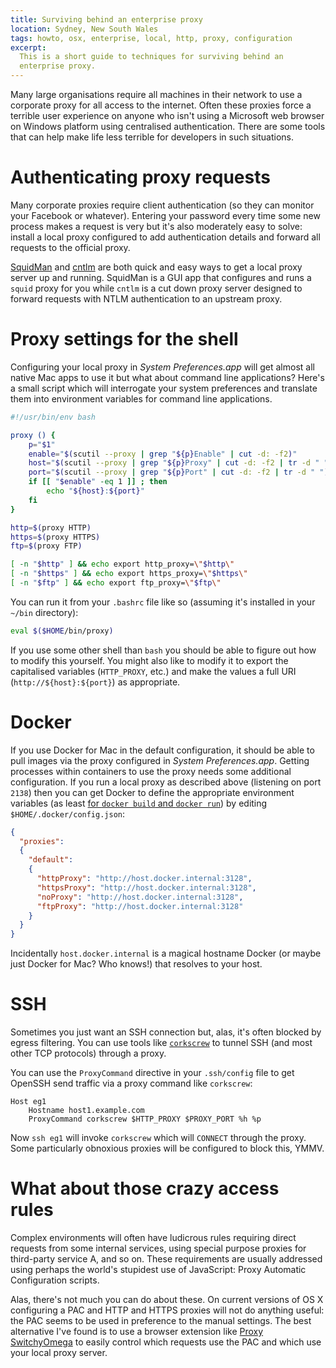 ```yaml
---
title: Surviving behind an enterprise proxy
location: Sydney, New South Wales
tags: howto, osx, enterprise, local, http, proxy, configuration
excerpt:
  This is a short guide to techniques for surviving behind an
  enterprise proxy.
---
```


Many large organisations require all machines in their network to use
a corporate proxy for all access to the internet. Often these proxies
force a terrible user experience on anyone who isn't using a Microsoft
web browser on Windows platform using centralised
authentication. There are some tools that can help make life less
terrible for developers in such situations.

Authenticating proxy requests
=============================

Many corporate proxies require client authentication (so they can
monitor your Facebook or whatever). Entering your password every time
some new process makes a request is very but it's also moderately easy
to solve: install a local proxy configured to add authentication
details and forward all requests to the official proxy.

[SquidMan][1] and [cntlm][2] are both quick and easy ways to get a
local proxy server up and running. SquidMan is a GUI app that
configures and runs a `squid` proxy for you while `cntlm` is a cut
down proxy server designed to forward requests with NTLM
authentication to an upstream proxy.

[1]: http://squidman.net/squidman/

[2]: http://cntlm.sourceforge.net/

Proxy settings for the shell
============================

Configuring your local proxy in *System Preferences.app* will get
almost all native Mac apps to use it but what about command line
applications? Here's a small script which will interrogate your system
preferences and translate them into environment variables for
command line applications.

```.bash
#!/usr/bin/env bash

proxy () {
    p="$1"
    enable="$(scutil --proxy | grep "${p}Enable" | cut -d: -f2)"
    host="$(scutil --proxy | grep "${p}Proxy" | cut -d: -f2 | tr -d " ")"
    port="$(scutil --proxy | grep "${p}Port" | cut -d: -f2 | tr -d " ")"
    if [[ "$enable" -eq 1 ]] ; then
        echo "${host}:${port}"
    fi
}

http=$(proxy HTTP)
https=$(proxy HTTPS)
ftp=$(proxy FTP)

[ -n "$http" ] && echo export http_proxy=\"$http\"
[ -n "$https" ] && echo export https_proxy=\"$https\"
[ -n "$ftp" ] && echo export ftp_proxy=\"$ftp\"
```

You can run it from your `.bashrc` file like so (assuming it's
installed in your `~/bin` directory):

```.bash
eval $($HOME/bin/proxy)
```

If you use some other shell than `bash` you should be able to figure
out how to modify this yourself. You might also like to modify it to
export the capitalised variables (`HTTP_PROXY`, etc.) and make the
values a full URI (`http://${host}:${port}`) as appropriate.

Docker
======

If you use Docker for Mac in the default configuration, it should be
able to pull images via the proxy configured in *System
Preferences.app*. Getting processes within containers to use the proxy
needs some additional configuration. If you run a local proxy as
described above (listening on port `2138`) then you can get Docker to
define the appropriate environment variables (as least [for `docker
build` and `docker run`][9]) by editing `$HOME/.docker/config.json`:

[9]: https://github.com/docker/for-mac/issues/2320#issuecomment-354887432

```.json
{
  "proxies":
  {
    "default":
    {
      "httpProxy": "http://host.docker.internal:3128",
      "httpsProxy": "http://host.docker.internal:3128",
      "noProxy": "http://host.docker.internal:3128",
      "ftpProxy": "http://host.docker.internal:3128"
    }
  }
}
```

Incidentally `host.docker.internal` is a magical hostname Docker (or
maybe just Docker for Mac? Who knows!) that resolves to your host.

SSH
===

Sometimes you just want an SSH connection but, alas, it's often
blocked by egress filtering. You can use tools like [`corkscrew`][3] to
tunnel SSH (and most other TCP protocols) through a proxy.

[3]: https://github.com/bryanpkc/corkscrew

You can use the `ProxyCommand` directive in your `.ssh/config` file to
get OpenSSH send traffic via a proxy command like `corkscrew`:

````
Host eg1
    Hostname host1.example.com
    ProxyCommand corkscrew $HTTP_PROXY $PROXY_PORT %h %p
````

Now `ssh eg1` will invoke `corkscrew` which will `CONNECT` through the
proxy. Some particularly obnoxious proxies will be configured to block
this, YMMV.

What about those crazy access rules
===================================

Complex environments will often have ludicrous rules requiring direct
requests from some internal services, using special purpose proxies
for third-party service A, and so on. These requirements are usually
addressed using perhaps the world's stupidest use of JavaScript: Proxy
Automatic Configuration scripts.

Alas, there's not much you can do about these. On current versions of
OS X configuring a PAC and HTTP and HTTPS proxies will not do anything
useful: the PAC seems to be used in preference to the manual
settings. The best alternative I've found is to use a browser
extension like [Proxy SwitchyOmega][4] to easily control which requests
use the PAC and which use your local proxy server.

[4]: https://chrome.google.com/webstore/detail/proxy-switchyomega/padekgcemlokbadohgkifijomclgjgif?hl=en
